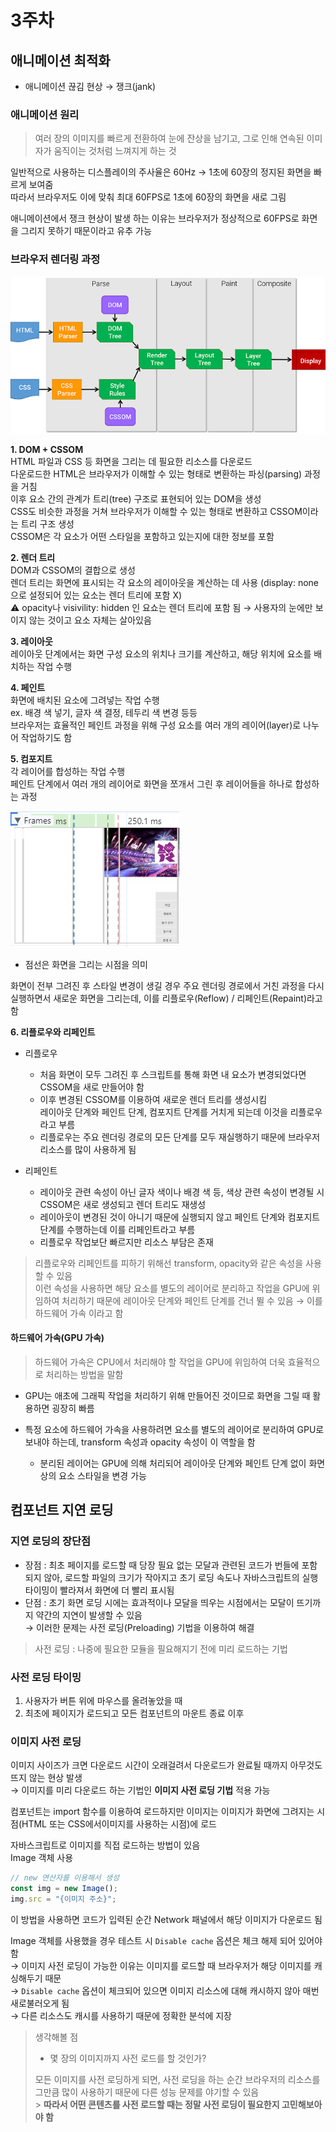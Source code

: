 # 3주차

## 애니메이션 최적화

- 애니메이션 끊김 현상 → 쟁크(jank)

### 애니메이션 원리

> 여러 장의 이미지를 빠르게 전환하여 눈에 잔상을 남기고, 그로 인해 연속된 이미자가 움직이는 것처럼 느껴지게 하는 것

일반적으로 사용하는 디스플레이의 주사율은 60Hz → 1초에 60장의 정지된 화면을 빠르게 보여줌 <br/>
따라서 브라우저도 이에 맞춰 최대 60FPS로 1초에 60장의 화면을 새로 그림

애니메이션에서 쟁크 현상이 발생 하는 이유는 브라우저가 정상적으로 60FPS로 화면을 그리지 못하기 때문이라고 유추 가능

### 브라우저 렌더링 과정

![Alt text](image.png)

**1. DOM + CSSOM** <br/>
HTML 파일과 CSS 등 화면을 그리는 데 필요한 리소스를 다운로드 <br/>
다운로드한 HTML은 브라우저가 이해할 수 있는 형태로 변환하는 파싱(parsing) 과정을 거침 <br/>
이후 요소 간의 관계가 트리(tree) 구조로 표현되어 있는 DOM을 생성 <br/>
CSS도 비슷한 과정을 거쳐 브라우저가 이해할 수 있는 형태로 변환하고 CSSOM이라는 트리 구조 생성 <br/>
CSSOM은 각 요소가 어떤 스타일을 포함하고 있는지에 대한 정보를 포함 <br/>

**2. 렌더 트리** <br/>
DOM과 CSSOM의 결합으로 생성 <br/>
렌더 트리는 화면에 표시되는 각 요소의 레이아웃을 계산하는 데 사용 (display: none으로 설정되어 있는 요소는 렌더 트리에 포함 X) <br/>
⚠️ opacity나 visivility: hidden 인 요쇼는 렌더 트리에 포함 됨 → 사용자의 눈에만 보이지 않는 것이고 요소 자체는 살아있음 <br/>

**3. 레이아웃** <br/>
레이아웃 단계에서는 화면 구성 요소의 위치나 크기를 계산하고, 해당 위치에 요소를 배치하는 작업 수행

**4. 페인트** <br/>
화면에 배치된 요소에 그려넣는 작업 수행 <br/>
ex. 배경 색 넣기, 글자 색 결정, 테두리 색 변경 등등 <br/>
브라우저는 효율적인 페인트 과정을 위해 구성 요소를 여러 개의 레이어(layer)로 나누어 작업하기도 함 <br/>

**5. 컴포지트** <br/>
각 레이어를 합성하는 작업 수행 <br/>
페인트 단계에서 여러 개의 레이어로 화면을 쪼개서 그린 후 레이어들을 하나로 합성하는 과정 <br/>

![Alt text](image-1.png)

- 점선은 화면을 그리는 시점을 의미

화면이 전부 그려진 후 스타일 변경이 생길 경우 주요 렌더링 경로에서 거친 과정을 다시 실행하면서 새로운 화면을 그리는데, 이를 리플로우(Reflow) / 리페인트(Repaint)라고 함

**6. 리플로우와 리페인트** <br/>

- 리플로우 <br/>

  - 처음 화면이 모두 그려진 후 스크립트를 통해 화면 내 요소가 변경되었다면 CSSOM을 새로 만들어야 함 <br/>
  - 이후 변경된 CSSOM를 이용하여 새로운 렌더 트리를 생성시킴 <br/>
    레이아웃 단계와 페인트 단계, 컴포지트 단계를 거치게 되는데 이것을 리플로우라고 부름 <br/>
  - 리플로우는 주요 렌더링 경로의 모든 단계를 모두 재실행하기 때문에 브라우저 리소스를 많이 사용하게 됨 <br/>

- 리페인트 <br/>
  - 레이아웃 관련 속성이 아닌 글자 색이나 배경 색 등, 색상 관련 속성이 변경될 시 CSSOM은 새로 생성되고 렌더 트리도 재생성 <br/>
  - 레이아웃이 변경된 것이 아니기 때문에 실행되지 않고 페인트 단계와 컴포지트 단계를 수행하는데 이를 리페인트라고 부름 <br/>
  - 리플로우 작업보단 빠르지만 리소스 부담은 존재 <br/>

> 리플로우와 리페인트를 피하기 위해선 transform, opacity와 같은 속성을 사용할 수 있음 <br/>
> 이런 속성을 사용하면 해당 요소를 별도의 레이어로 분리하고 작업을 GPU에 위임하여 처리하기 때문에 레이아웃 단계와 페인트 단계를 건너 뛸 수 있음 → 이를 하드웨어 가속 이라고 함

#### 하드웨어 가속(GPU 가속)

> 하드웨어 가속은 CPU에서 처리해야 할 작업을 GPU에 위임하여 더욱 효율적으로 처리하는 방법을 말함<br/>

- GPU는 애초에 그래픽 작업을 처리하기 위해 만들어진 것이므로 화면을 그릴 때 활용하면 굉장히 빠름

- 특정 요소에 하드웨어 가속을 사용하려면 요소를 별도의 레이어로 분리하여 GPU로 보내야 하는데, transform 속성과 opacity 속성이 이 역할을 함
  - 분리된 레이어는 GPU에 의해 처리되어 레이아웃 단계와 페인트 단계 없이 화면상의 요소 스타일을 변경 가능

## 컴포넌트 지연 로딩

### 지연 로딩의 장단점

- 장점 : 최초 페이지를 로드할 때 당장 필요 없는 모달과 관련된 코드가 번들에 포함되지 않아, 로드할 파일의 크기가 작아지고 초기 로딩 속도나 자바스크립트의 실행 타이밍이 빨라져서 화면에 더 빨리 표시됨
- 단점 : 초기 화면 로딩 시에는 효과적이나 모달을 띄우는 시점에서는 모달이 뜨기까지 약간의 지연이 발생할 수 있음<br/>
  → 이러한 문제는 사전 로딩(Preloading) 기법을 이용하여 해결

> 사전 로딩 : 나중에 필요한 모듈을 필요해지기 전에 미리 로드하는 기법

### 사전 로딩 타이밍

1. 사용자가 버튼 위에 마우스를 올려놓았을 때
2. 최초에 페이지가 로드되고 모든 컴포넌트의 마운트 종료 이후

### 이미지 사전 로딩

이미지 사이즈가 크면 다운로드 시간이 오래걸려서 다운로드가 완료될 때까지 아무것도 뜨지 않는 현상 발생 <br/>
→ 이미지를 미리 다운로드 하는 기법인 **이미지 사전 로딩 기법** 적용 가능

컴포넌트는 import 함수를 이용하여 로드하지만 이미지는 이미지가 화면에 그려지는 시점(HTML 또는 CSS에서이미지를 사용하는 시점)에 로드

자바스크립트로 이미지를 직접 로드하는 방법이 있음<br/>
Image 객체 사용

```js
// new 연산자를 이용해서 생성
const img = new Image();
img.src = "{이미지 주소}";
```

이 방법을 사용하면 코드가 입력된 순간 Network 패널에서 해당 이미지가 다운로드 됨

Image 객체를 사용했을 경우 테스트 시 `Disable cache` 옵션은 체크 해제 되어 있어야 함<br/>
→ 이미지 사전 로딩이 가능한 이유는 이미지를 로드할 때 브라우저가 해당 이미지를 캐싱해두기 때문<br/>
→ `Disable cache` 옵션이 체크되어 있으면 이미지 리소스에 대해 캐시하지 않아 매번 새로불러오게 됨<br/>
→ 다른 리소스도 캐시를 사용하기 때문에 정확한 분석에 지장

> 생각해볼 점<br/>
>
> - 몇 장의 이미지까지 사전 로드를 할 것인가?<br/>
>
> 모든 이미지를 사전 로딩하게 되면, 사전 로딩을 하는 순간 브라우저의 리소스를 그만큼 많이 사용하기 때문에 다른 성능 문제를 야기할 수 있음<br/> > **따라서 어떤 콘텐츠를 사전 로드할 때는 정말 사전 로딩이 필요한지 고민해보아야 함**
